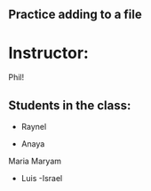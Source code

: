 ## Practice adding to a file

# Instructor:
Phil!

## Students in the class:
- Raynel

- Anaya


Maria Maryam


- Luis
-Israel


